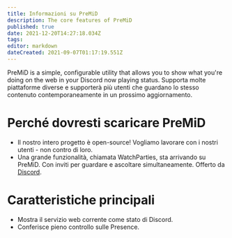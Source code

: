 ```yaml
---
title: Informazioni su PreMiD
description: The core features of PreMiD
published: true
date: 2021-12-20T14:27:18.034Z
tags:
editor: markdown
dateCreated: 2021-09-07T01:17:19.551Z
---
```


PreMiD is a simple, configurable utility that allows you to show what you're doing on the web in your Discord now playing status. Supporta molte piattaforme diverse e supporterà più utenti che guardano lo stesso contenuto contemporaneamente in un prossimo aggiornamento.

# Perché dovresti scaricare PreMiD
- Il nostro intero progetto è open-source! Vogliamo lavorare con i nostri utenti - non contro di loro.
- Una grande funzionalità, chiamata WatchParties, sta arrivando su PreMiD. Con inviti per guardare e ascoltare simultaneamente. Offerto da [Discord](https://discordapp.com/).

# Caratteristiche principali
- Mostra il servizio web corrente come stato di Discord.
- Conferisce pieno controllo sulle Presence.

